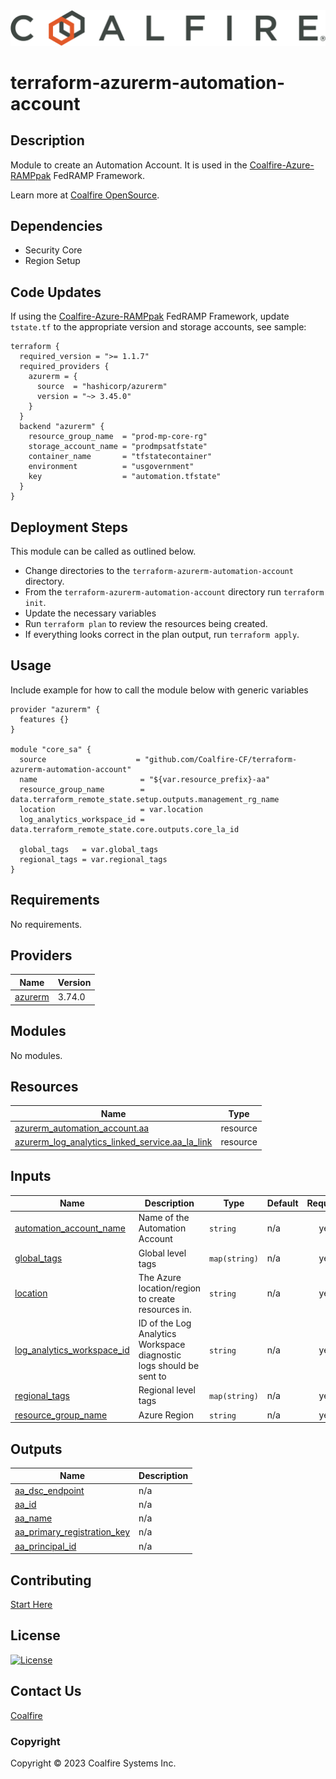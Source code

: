 <div align="center">
<img src="coalfire_logo.png">

</div>

# terraform-azurerm-automation-account

## Description

Module to create an Automation Account. It is used in the [Coalfire-Azure-RAMPpak](https://github.com/Coalfire-CF/Coalfire-Azure-RAMPpak) FedRAMP Framework. 

Learn more at [Coalfire OpenSource](https://coalfire.com/opensource).

## Dependencies

- Security Core
- Region Setup

## Code Updates

If using the [Coalfire-Azure-RAMPpak](https://github.com/Coalfire-CF/Coalfire-Azure-RAMPpak) FedRAMP Framework, update `tstate.tf` to the appropriate version and storage accounts, see sample:

``` hcl
terraform {
  required_version = ">= 1.1.7"
  required_providers {
    azurerm = {
      source  = "hashicorp/azurerm"
      version = "~> 3.45.0"
    }
  }
  backend "azurerm" {
    resource_group_name  = "prod-mp-core-rg"
    storage_account_name = "prodmpsatfstate"
    container_name       = "tfstatecontainer"
    environment          = "usgovernment"
    key                  = "automation.tfstate"
  }
}
```

## Deployment Steps

This module can be called as outlined below.

- Change directories to the `terraform-azurerm-automation-account` directory.
- From the `terraform-azurerm-automation-account` directory run `terraform init`.
- Update the necessary variables
- Run `terraform plan` to review the resources being created.
- If everything looks correct in the plan output, run `terraform apply`.

## Usage

Include example for how to call the module below with generic variables

```hcl
provider "azurerm" {
  features {}
}

module "core_sa" {
  source                    = "github.com/Coalfire-CF/terraform-azurerm-automation-account"
  name                       = "${var.resource_prefix}-aa"
  resource_group_name        = data.terraform_remote_state.setup.outputs.management_rg_name
  location                   = var.location
  log_analytics_workspace_id = data.terraform_remote_state.core.outputs.core_la_id

  global_tags   = var.global_tags
  regional_tags = var.regional_tags
}
```


<!-- BEGIN_TF_DOCS -->
## Requirements

No requirements.

## Providers

| Name | Version |
|------|---------|
| <a name="provider_azurerm"></a> [azurerm](#provider\_azurerm) | 3.74.0 |

## Modules

No modules.

## Resources

| Name | Type |
|------|------|
| [azurerm_automation_account.aa](https://registry.terraform.io/providers/hashicorp/azurerm/latest/docs/resources/automation_account) | resource |
| [azurerm_log_analytics_linked_service.aa_la_link](https://registry.terraform.io/providers/hashicorp/azurerm/latest/docs/resources/log_analytics_linked_service) | resource |

## Inputs

| Name | Description | Type | Default | Required |
|------|-------------|------|---------|:--------:|
| <a name="input_automation_account_name"></a> [automation\_account\_name](#input\_automation\_account\_name) | Name of the Automation Account | `string` | n/a | yes |
| <a name="input_global_tags"></a> [global\_tags](#input\_global\_tags) | Global level tags | `map(string)` | n/a | yes |
| <a name="input_location"></a> [location](#input\_location) | The Azure location/region to create resources in. | `string` | n/a | yes |
| <a name="input_log_analytics_workspace_id"></a> [log\_analytics\_workspace\_id](#input\_log\_analytics\_workspace\_id) | ID of the Log Analytics Workspace diagnostic logs should be sent to | `string` | n/a | yes |
| <a name="input_regional_tags"></a> [regional\_tags](#input\_regional\_tags) | Regional level tags | `map(string)` | n/a | yes |
| <a name="input_resource_group_name"></a> [resource\_group\_name](#input\_resource\_group\_name) | Azure Region | `string` | n/a | yes |

## Outputs

| Name | Description |
|------|-------------|
| <a name="output_aa_dsc_endpoint"></a> [aa\_dsc\_endpoint](#output\_aa\_dsc\_endpoint) | n/a |
| <a name="output_aa_id"></a> [aa\_id](#output\_aa\_id) | n/a |
| <a name="output_aa_name"></a> [aa\_name](#output\_aa\_name) | n/a |
| <a name="output_aa_primary_registration_key"></a> [aa\_primary\_registration\_key](#output\_aa\_primary\_registration\_key) | n/a |
| <a name="output_aa_principal_id"></a> [aa\_principal\_id](#output\_aa\_principal\_id) | n/a |
<!-- END_TF_DOCS -->

## Contributing

[Start Here](CONTRIBUTING.md)

## License

[![License](https://img.shields.io/badge/license-MIT-blue.svg)](https://opensource.org/license/mit/)

## Contact Us

[Coalfire](https://coalfire.com/)

### Copyright

Copyright © 2023 Coalfire Systems Inc.
